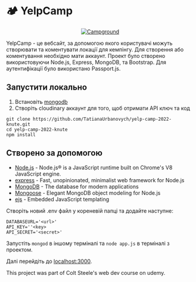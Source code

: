 # 🏕 YelpCamp

<a href="https://my-campground.herokuapp.com/">
 <p align="center">
  <img src="https://res.cloudinary.com/djbpt4sgk/image/upload/v1654438007/Main_unje6g.png" alt="Campground"
 </p>
</a>

YelpCamp - це вебсайт, за допомогою якого користувачі можуть створювати та коментувати локації для кемпінгу. Для створення або коментування необхідно мати аккаунт.
Проект було створено використовуючи Node.js, Express, MongoDB, та Bootstrap. Для аутентифікації було використано Passport.js.

## Запустити локально
1. Встановіть [mongodb](https://www.mongodb.com/)
2. Створіть cloudinary аккаунт для того, щоб отримати API ключ та код

```
git clone https://github.com/TatianaUrbanovych/yelp-camp-2022-knute.git
cd yelp-camp-2022-knute
npm install
```
## Створено за допомогою

- [Node.js](https://nodejs.org) - Node.js® is a JavaScript runtime built on Chrome's V8 JavaScript engine.
- [express](https://expressjs.com//) - Fast, unopinionated, minimalist web framework for Node.js
- [MongoDB](https://www.mongodb.com/) - The database for
  modern applications
- [Mongoose](https://mongoosejs.com/) - Elegant MongoDB object modeling for Node.js
- [ejs](https://ejs.co/) - Embedded JavaScript templating

Створіть новий .env файл у кореневій папці та додайте наступне:  

```
DATABASEURL='<url>'
API_KEY=''<key>
API_SECRET='<secret>'
```

Запустіть ```mongod``` в іншому терміналі та ```node app.js``` в терміналі з проектом.  

Далі перейдіть до [localhost:3000](http://localhost:3000/).

This project was part of Colt Steele's web dev course on udemy.  

